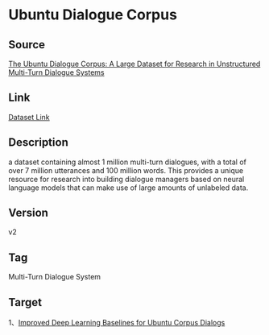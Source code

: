 # Ubuntu Dialogue Corpus
## Source
[The Ubuntu Dialogue Corpus: A Large Dataset for Research in Unstructured Multi-Turn Dialogue Systems](http://aclweb.org/anthology/W/W15/W15-4640.pdf)
## Link
[Dataset Link](https://github.com/rkadlec/ubuntu-ranking-dataset-creator)
## Description
a dataset containing almost 1 million multi-turn dialogues, with a total of over 7 million utterances and 100 million words. This provides a unique resource for research into building dialogue managers based on neural language models that can make use of large amounts of unlabeled data. 
## Version
v2
## Tag
Multi-Turn Dialogue System
## Target
1、[Improved Deep Learning Baselines for Ubuntu Corpus Dialogs](http://arxiv.org/pdf/1510.03753v2.pdf)







 

